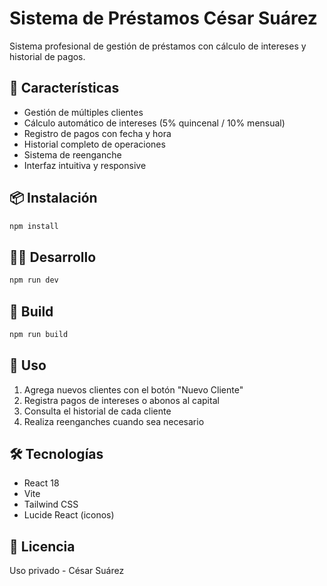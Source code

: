 # Sistema de Préstamos César Suárez

Sistema profesional de gestión de préstamos con cálculo de intereses y historial de pagos.

## 🚀 Características

- Gestión de múltiples clientes
- Cálculo automático de intereses (5% quincenal / 10% mensual)
- Registro de pagos con fecha y hora
- Historial completo de operaciones
- Sistema de reenganche
- Interfaz intuitiva y responsive

## 📦 Instalación

```bash
npm install
```

## 🏃‍♂️ Desarrollo

```bash
npm run dev
```

## 🔨 Build

```bash
npm run build
```

## 📝 Uso

1. Agrega nuevos clientes con el botón "Nuevo Cliente"
2. Registra pagos de intereses o abonos al capital
3. Consulta el historial de cada cliente
4. Realiza reenganches cuando sea necesario

## 🛠️ Tecnologías

- React 18
- Vite
- Tailwind CSS
- Lucide React (iconos)

## 📄 Licencia

Uso privado - César Suárez